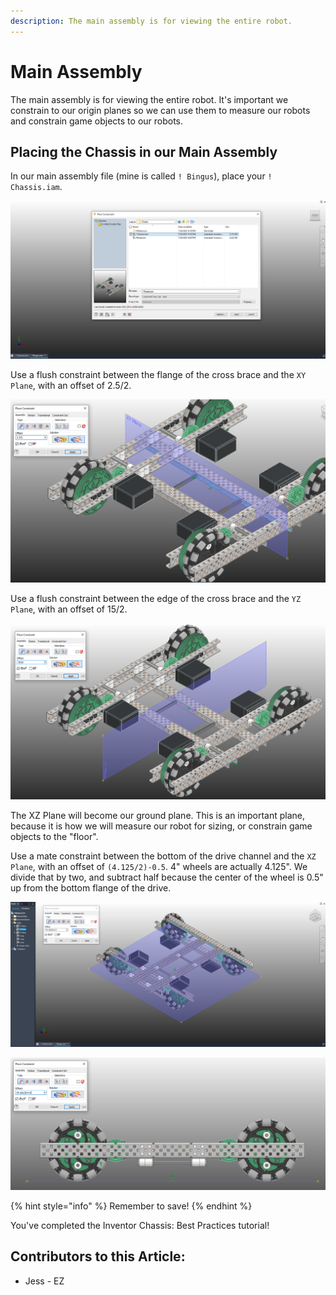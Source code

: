 ```yaml
---
description: The main assembly is for viewing the entire robot.
---
```


# Main Assembly

The main assembly is for viewing the entire robot.  It's important we constrain to our origin planes so we can use them to measure our robots and constrain game objects to our robots.&#x20;

## Placing the Chassis in our Main Assembly

In our main assembly file (mine is called `! Bingus`), place your `! Chassis.iam`. &#x20;

![Placing Chassis Subassebly](<../../../.gitbook/assets/image (36).png>)

Use a flush constraint between the flange of the cross brace and the `XY Plane`, with an offset of 2.5/2.&#x20;

![Flush Constraint between Origin Plane and C-Channel](<../../../.gitbook/assets/image (77).png>)

Use a flush constraint between the edge of the cross brace and the `YZ Plane`, with an offset of 15/2.&#x20;

![Flush Constraint between Origin Plane and C-Channel](<../../../.gitbook/assets/image (245).png>)

The XZ Plane will become our ground plane.  This is an important plane, because it is how we will measure our robot for sizing, or constrain game objects to the "floor".

Use a mate constraint between the bottom of the drive channel and the `XZ Plane`, with an offset of `(4.125/2)-0.5`.  4" wheels are actually 4.125".  We divide that by two, and subtract half because the center of the wheel is 0.5" up from the bottom flange of the drive.&#x20;

![Mate Constraint between XZ Plane and C-Channel (Bottom View)](<../../../.gitbook/assets/image (170).png>)

![Mate Constraint between XZ Plane and C-Channel (Side View)](<../../../.gitbook/assets/image (146).png>)

{% hint style="info" %}
Remember to save!
{% endhint %}

You've completed the Inventor Chassis: Best Practices tutorial!



## Contributors to this Article:

* Jess - EZ
